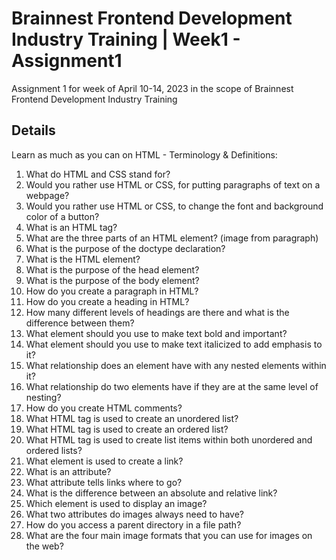 # Brainnest Frontend Development Industry Training | Week1 - Assignment1
Assignment 1 for week of April 10-14, 2023 in the scope of Brainnest Frontend Development Industry Training

## Details
Learn as much as you can on HTML - Terminology & Definitions:

1. What do HTML and CSS stand for?
2. Would you rather use HTML or CSS, for putting paragraphs of text on a webpage?
3. Would you rather use HTML or CSS, to change the font and background color of a
button?
4. What is an HTML tag?
5. What are the three parts of an HTML element? (image from paragraph)
6. What is the purpose of the doctype declaration?
7. What is the HTML element?
8. What is the purpose of the head element?
9. What is the purpose of the body element?
10. How do you create a paragraph in HTML?
11. How do you create a heading in HTML?
12. How many different levels of headings are there and what is the difference between
them?
13. What element should you use to make text bold and important?
14. What element should you use to make text italicized to add emphasis to it?
15. What relationship does an element have with any nested elements within it?
16. What relationship do two elements have if they are at the same level of nesting?
17. How do you create HTML comments?
18. What HTML tag is used to create an unordered list?
19. What HTML tag is used to create an ordered list?
20. What HTML tag is used to create list items within both unordered and ordered lists?
21. What element is used to create a link?
22. What is an attribute?
23. What attribute tells links where to go?
24. What is the difference between an absolute and relative link?
25. Which element is used to display an image?
26. What two attributes do images always need to have?
27. How do you access a parent directory in a file path?
28. What are the four main image formats that you can use for images on the web?
